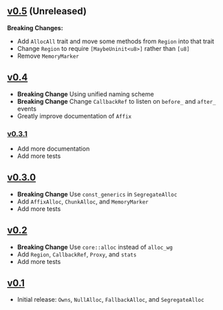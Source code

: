 ## [v0.5](https://timdiekmann.github.io/alloc-compose/alloc_compose/index.html) (Unreleased)

**Breaking Changes:** 
- Add `AllocAll` trait and move some methods from `Region` into that trait
- Change `Region` to require `[MaybeUninit<u8>]` rather than `[u8]`
- Remove `MemoryMarker`

## [v0.4](https://docs.rs/alloc-compose/0.4)

- **Breaking Change** Using unified naming scheme
- **Breaking Change** Change `CallbackRef` to listen on `before_` and `after_` events
- Greatly improve documentation of `Affix`

### [v0.3.1](https://docs.rs/alloc-compose/0.3)

- Add more documentation
- Add more tests

## [v0.3.0](https://docs.rs/alloc-compose/0.3)

- **Breaking Change** Use `const_generics` in `SegregateAlloc`
- Add `AffixAlloc`, `ChunkAlloc`, and `MemoryMarker`
- Add more tests

## [v0.2](https://docs.rs/alloc-compose/0.2)

- **Breaking Change** Use `core::alloc` instead of `alloc_wg`
- Add `Region`, `CallbackRef`, `Proxy`, and `stats`
- Add more tests

## [v0.1](https://docs.rs/alloc-compose/0.1)

- Initial release: `Owns`, `NullAlloc`, `FallbackAlloc`, and `SegregateAlloc`

